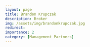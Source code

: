 ```yaml
---
layout: page
title: Brandon Krupczak
description: Broker
img: /assets/img/brandonkrupczak.jpg
redirect:
importance: 2
category: [Management Partners]
---
```

